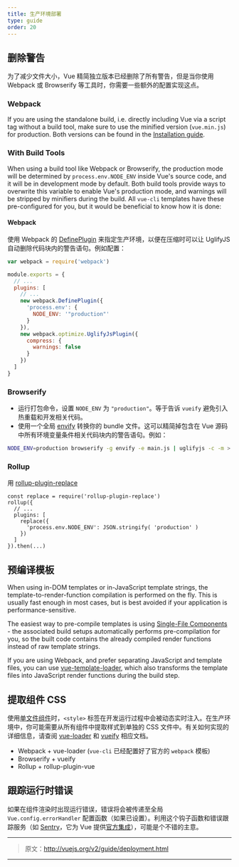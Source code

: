 ```yaml
---
title: 生产环境部署
type: guide
order: 20
---
```


## 删除警告

为了减少文件大小，Vue 精简独立版本已经删除了所有警告，但是当你使用 Webpack 或 Browserify 等工具时，你需要一些额外的配置实现这点。

### Webpack

If you are using the standalone build, i.e. directly including Vue via a script tag without a build tool, make sure to use the minified version (`vue.min.js`) for production. Both versions can be found in the [Installation guide](https://vuejs.org/v2/guide/installation.html#Direct-lt-script-gt-Include).

### With Build Tools

When using a build tool like Webpack or Browserify, the production mode will be determined by `process.env.NODE_ENV` inside Vue's source code, and it will be in development mode by default. Both build tools provide ways to overwrite this variable to enable Vue's production mode, and warnings will be stripped by minifiers during the build. All `vue-cli` templates have these pre-configured for you, but it would be beneficial to know how it is done:

#### Webpack

使用 Webpack 的 [DefinePlugin](https://doc.webpack-china.org/plugins/define-plugin/) 来指定生产环境，以便在压缩时可以让 UglifyJS 自动删除代码块内的警告语句。例如配置：

``` js
var webpack = require('webpack')

module.exports = {
  // ...
  plugins: [
    // ...
    new webpack.DefinePlugin({
      'process.env': {
        NODE_ENV: '"production"'
      }
    }),
    new webpack.optimize.UglifyJsPlugin({
      compress: {
        warnings: false
      }
    })
  ]
}
```

### Browserify

- 运行打包命令，设置 `NODE_ENV` 为 `"production"`。等于告诉 `vueify` 避免引入热重载和开发相关代码。
- 使用一个全局 [envify](https://github.com/hughsk/envify) 转换你的 bundle 文件。这可以精简掉包含在 Vue 源码中所有环境变量条件相关代码块内的警告语句。例如：


``` bash
NODE_ENV=production browserify -g envify -e main.js | uglifyjs -c -m > build.js
```

### Rollup

用 [rollup-plugin-replace](https://github.com/rollup/rollup-plugin-replace)

```
const replace = require('rollup-plugin-replace')
rollup({
  // ...
  plugins: [
    replace({
      'process.env.NODE_ENV': JSON.stringify( 'production' )
    })
  ]
}).then(...)
```

## 预编译模板

When using in-DOM templates or in-JavaScript template strings, the template-to-render-function compilation is performed on the fly. This is usually fast enough in most cases, but is best avoided if your application is performance-sensitive.

The easiest way to pre-compile templates is using [Single-File Components](single-file-components.html) - the associated build setups automatically performs pre-compilation for you, so the built code contains the already compiled render functions instead of raw template strings.

If you are using Webpack, and prefer separating JavaScript and template files, you can use [vue-template-loader](https://github.com/ktsn/vue-template-loader), which also transforms the template files into JavaScript render functions during the build step.

## 提取组件 CSS

使用[单文件组件](./single-file-components.html)时，`<style>` 标签在开发运行过程中会被动态实时注入。在生产环境中，你可能需要从所有组件中提取样式到单独的 CSS 文件中。有关如何实现的详细信息，请查阅 [vue-loader](http://vue-loader.vuejs.org/en/configurations/extract-css.html) 和 [vueify](https://github.com/vuejs/vueify#css-extraction) 相应文档。

- Webpack + vue-loader (`vue-cli` 已经配置好了官方的 `webpack` 模板)
- Browserify + vueify
- Rollup + rollup-plugin-vue

## 跟踪运行时错误

如果在组件渲染时出现运行错误，错误将会被传递至全局 `Vue.config.errorHandler` 配置函数（如果已设置）。利用这个钩子函数和错误跟踪服务（如 [Sentry](https://sentry.io)，它为 Vue 提供[官方集成](https://sentry.io/for/vue/)），可能是个不错的主意。

***

> 原文：http://vuejs.org/v2/guide/deployment.html

***

